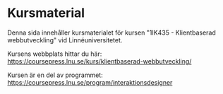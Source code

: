 Kursmaterial
============
Denna sida innehåller kursmaterialet för kursen "1IK435 - Klientbaserad webbutveckling" vid Linnéuniversitetet.

Kursens webbplats hittar du här: https://coursepress.lnu.se/kurs/klientbaserad-webbutveckling/

Kursen är en del av programmet: https://coursepress.lnu.se/program/interaktionsdesigner
